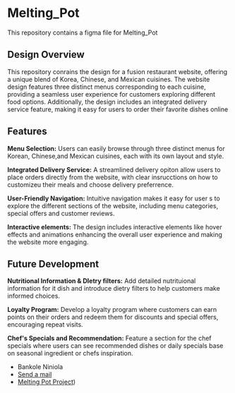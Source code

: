 # Melting_Pot
This repository contains a figma file for Melting_Pot 


## Design Overview
This repository conrains the design for a fusion restaurant website, offering a unique blend of Korea, Chinese, and Mexican cuisines. The website design features three distinct menus corresponding to each cuisine, providing a seamless user experience for customers exploring different food options. Additionally, the design includes an integrated delivery service feature, making it easy for users to order their favorite dishes online 


## Features

**Menu Selection:** Users can easily browse through three distinct menus for Korean, Chinese,and Mexican cuisines, each with its own layout  and style.

**Integrated Delivery  Service:** A streamlined delivery opiton  allow users to place orders directly from the website, with clear insrucctions on how to customizeu their meals and choose delivery preferrence.

**User-Friendly Navigation:** Intuitive navigation makes it easy for user s to explore the different sections of the website, including  menu categories, special offers and customer reviews.

**Interactive elements:** The design includes interactive elements like hover effects and animations enhancing the overall user experience and making the website more engaging.

 

## Future Development

**Nutritional Information & DIetry filters:** Add detailed nutrituional information for it dish and introduce dietry filters to help customers make informed choices.

**Loyalty Program:** Develop a loyalty program where customers can earn points on their orders and redeem them for discounts and special offers, encouraging repeat visits.

**Chef's Specials and Recommendation:** Feature a section for the chef specials where users can see recommended dishes or daily specials base on seasonal ingredient or chefs inspiration.


* Bankole Niniola
* [Send a mail](mailto:bankoleniniola430@gmail.com)
* [Melting Pot Project](https://www.figma.com/design/Cc4Q0XFN8eOXVxzCcvbIpA/Untitled?node-id=35-38&t=AHN5S9n7q8wI98po-0))
